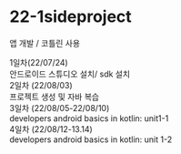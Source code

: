 # 22-1sideproject
앱 개발 / 코틀린 사용 <br/>

1일차(22/07/24) <br/>
안드로이드 스튜디오 설치/ sdk 설치<br/>
2일차 (22/08/03) <br/>
프로젝트 생성 및 자바 복습<br/>
3일차 (22/08/05-22/08/10) <br/>
developers android basics in kotlin: unit1-1 <br/>
4일차 (22/08/12-13.14) <br/>
developers android basics in kotlin: unit 1-2
